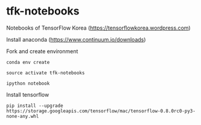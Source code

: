 # tfk-notebooks
Notebooks of TensorFlow Korea (https://tensorflowkorea.wordpress.com)


Install anaconda (https://www.continuum.io/downloads)

Fork and create environment

```conda env create```

```source activate tfk-notebooks```

```ipython notebook```

Install tensorflow

```pip install --upgrade https://storage.googleapis.com/tensorflow/mac/tensorflow-0.8.0rc0-py3-none-any.whl```
